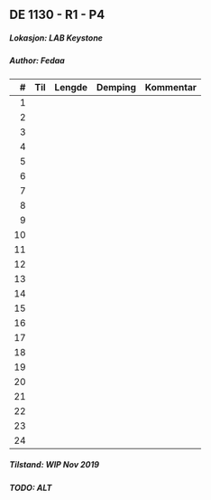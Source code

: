 ## DE 1130 - R1 - P4
##### Lokasjon: LAB Keystone
##### Author: Fedaa

|  #  |        Til       |Lengde|Demping|    Kommentar      |
|----:|:-----------------|-----:|------:|:------------------|
|    1|                  |      |       |                   |
|    2|                  |      |       |                   |
|    3|                  |      |       |                   |
|    4|                  |      |       |                   |
|    5|                  |      |       |                   |
|    6|                  |      |       |                   |
|    7|                  |      |       |                   |
|    8|                  |      |       |                   |
|    9|                  |      |       |                   |
|   10|                  |      |       |                   |
|   11|                  |      |       |                   |
|   12|                  |      |       |                   |
|   13|                  |      |       |                   |
|   14|                  |      |       |                   |
|   15|                  |      |       |                   |
|   16|                  |      |       |                   |
|   17|                  |      |       |                   |
|   18|                  |      |       |                   |
|   19|                  |      |       |                   |
|   20|                  |      |       |                   |
|   21|                  |      |       |                   |
|   22|                  |      |       |                   |
|   23|                  |      |       |                   |
|   24|                  |      |       |                   |

##### Tilstand:	WIP Nov 2019
##### TODO: ALT
